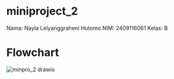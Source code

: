 # miniproject_2
Nama: Nayla Lelyanggraheni Hutomo
NIM: 2409116061
Kelas: B

# Flowchart


![minpro_2 drawio](https://github.com/user-attachments/assets/8f486c02-cd8b-4af0-94ac-af8708563b8e)

